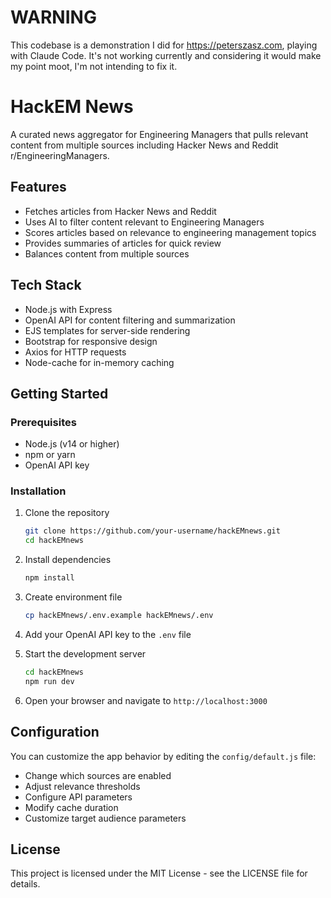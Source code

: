 # WARNING

This codebase is a demonstration I did for https://peterszasz.com, playing with Claude Code. It's not working currently and considering it would make my point moot, I'm not intending to fix it.

# HackEM News

A curated news aggregator for Engineering Managers that pulls relevant content from multiple sources including Hacker News and Reddit r/EngineeringManagers.

## Features

- Fetches articles from Hacker News and Reddit
- Uses AI to filter content relevant to Engineering Managers
- Scores articles based on relevance to engineering management topics
- Provides summaries of articles for quick review
- Balances content from multiple sources

## Tech Stack

- Node.js with Express
- OpenAI API for content filtering and summarization
- EJS templates for server-side rendering
- Bootstrap for responsive design
- Axios for HTTP requests
- Node-cache for in-memory caching

## Getting Started

### Prerequisites

- Node.js (v14 or higher)
- npm or yarn
- OpenAI API key

### Installation

1. Clone the repository
   ```bash
   git clone https://github.com/your-username/hackEMnews.git
   cd hackEMnews
   ```

2. Install dependencies
   ```bash
   npm install
   ```

3. Create environment file
   ```bash
   cp hackEMnews/.env.example hackEMnews/.env
   ```

4. Add your OpenAI API key to the `.env` file

5. Start the development server
   ```bash
   cd hackEMnews
   npm run dev
   ```

6. Open your browser and navigate to `http://localhost:3000`

## Configuration

You can customize the app behavior by editing the `config/default.js` file:

- Change which sources are enabled
- Adjust relevance thresholds
- Configure API parameters
- Modify cache duration
- Customize target audience parameters

## License

This project is licensed under the MIT License - see the LICENSE file for details.